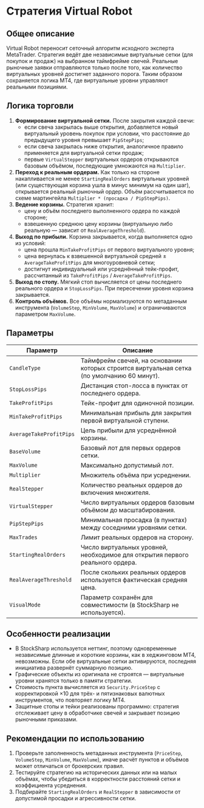 # Стратегия Virtual Robot

## Общее описание

Virtual Robot переносит сеточный алгоритм исходного эксперта MetaTrader. Стратегия ведёт две независимые виртуальные сетки (для покупок и продаж) на выбранном таймфрейме свечей. Реальные рыночные заявки отправляются только после того, как количество виртуальных уровней достигнет заданного порога. Таким образом сохраняется логика MT4, где виртуальные уровни управляют реальными позициями.

## Логика торговли

1. **Формирование виртуальной сетки.** После закрытия каждой свечи:
   - если свеча закрылась выше открытия, добавляется новый виртуальный уровень покупок при условии, что расстояние до предыдущего уровня превышает `PipStepPips`;
   - если свеча закрылась ниже открытия, аналогичное правило применяется для виртуальной сетки продаж;
   - первые `VirtualStepper` виртуальных ордеров открываются базовым объёмом, последующие умножаются на `Multiplier`.
2. **Переход к реальным ордерам.** Как только на стороне накапливается не менее `StartingRealOrders` виртуальных уровней (или существующая корзина ушла в минус минимум на один шаг), открывается реальный рыночный ордер. Объём рассчитывается по схеме мартингейла `Multiplier * (просадка / PipStepPips)`.
3. **Ведение корзины.** Стратегия хранит:
   - цену и объём последнего выполненного ордера по каждой стороне;
   - взвешенную среднюю цену корзины (виртуальную либо реальную — зависит от `RealAverageThreshold`).
4. **Выход по прибыли.** Корзина закрывается, когда выполняется одно из условий:
   - цена прошла `MinTakeProfitPips` от первого виртуального уровня;
   - цена вернулась к взвешенной виртуальной средней ± `AverageTakeProfitPips` для многоуровневой сетки;
   - достигнут индивидуальный или усреднённый тейк-профит, рассчитанный из `TakeProfitPips` / `AverageTakeProfitPips`.
5. **Выход по стопу.** Мягкий стоп вычисляется от цены последнего реального ордера и `StopLossPips`. При пересечении уровня корзина закрывается.
6. **Контроль объёмов.** Все объёмы нормализуются по метаданным инструмента (`VolumeStep`, `MinVolume`, `MaxVolume`) и ограничиваются параметром `MaxVolume`.

## Параметры

| Параметр | Описание |
|----------|----------|
| `CandleType` | Таймфрейм свечей, на основании которых строится виртуальная сетка (по умолчанию 60 минут). |
| `StopLossPips` | Дистанция стоп-лосса в пунктах от последнего ордера. |
| `TakeProfitPips` | Тейк-профит для одиночной позиции. |
| `MinTakeProfitPips` | Минимальная прибыль для закрытия первой виртуальной ступени. |
| `AverageTakeProfitPips` | Цель прибыли для усреднённой корзины. |
| `BaseVolume` | Базовый лот для первых ордеров сетки. |
| `MaxVolume` | Максимально допустимый лот. |
| `Multiplier` | Множитель объёма при усреднении. |
| `RealStepper` | Количество реальных ордеров до включения множителя. |
| `VirtualStepper` | Число виртуальных ордеров базовым объёмом до масштабирования. |
| `PipStepPips` | Минимальная просадка (в пунктах) между соседними уровнями сетки. |
| `MaxTrades` | Лимит реальных ордеров на сторону. |
| `StartingRealOrders` | Число виртуальных уровней, необходимое для открытия первого реального ордера. |
| `RealAverageThreshold` | После скольких реальных ордеров используется фактическая средняя цена. |
| `VisualMode` | Параметр сохранён для совместимости (в StockSharp не используется). |

## Особенности реализации

- В StockSharp используется неттинг, поэтому одновременные независимые длинные и короткие корзины, как в хеджинговом MT4, невозможны. Если обе виртуальные сетки активируются, последняя инициатива развернёт суммарную позицию.
- Графические объекты из оригинала не строятся — виртуальные уровни хранятся только в памяти стратегии.
- Стоимость пункта вычисляется из `Security.PriceStep` с корректировкой ×10 для трёх- и пятизнаковых валютных инструментов, что повторяет логику MT4.
- Защитные стопы и тейки реализованы программно: стратегия отслеживает цену в обработчике свечей и закрывает позицию рыночными приказами.

## Рекомендации по использованию

1. Проверьте заполненность метаданных инструмента (`PriceStep`, `VolumeStep`, `MinVolume`, `MaxVolume`), иначе расчёт пунктов и объёмов может отличаться от брокерских правил.
2. Тестируйте стратегию на исторических данных или на малых объёмах, чтобы убедиться в корректности расстояний сетки и коэффициента усреднения.
3. Подбирайте `StartingRealOrders` и `RealStepper` в зависимости от допустимой просадки и агрессивности сетки.
